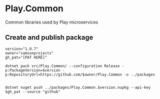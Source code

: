 # Play.Common

Common libraries used by Play microservices

## Create and publish package

```
version="1.0.7"
owner="samsonprojects"
gh_pat="[PAT HERE]"

dotnet pack src/Play.Common/ --configuration Release -p:PackageVersion=$version -p:RepositoryUrl=https://github.com/$owner/Play.Common -o ../packages


dotnet nuget push ../packages/Play.Common.$version.nupkg --api-key $gh_pat --source "github"

```
